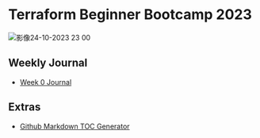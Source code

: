 # Terraform Beginner Bootcamp 2023

![影像24-10-2023 23 00](https://github.com/Greyyutech/terraform-beginner-bootcamp-2023/assets/52209414/25137608-1906-4542-9d4f-66ab795cdcc2)

## Weekly Journal
- [Week 0 Journal](/Journal/week0.md)

##  Extras

- [Github Markdown TOC Generator](https://ecotrust-canada.github.io/markdown-toc/)

